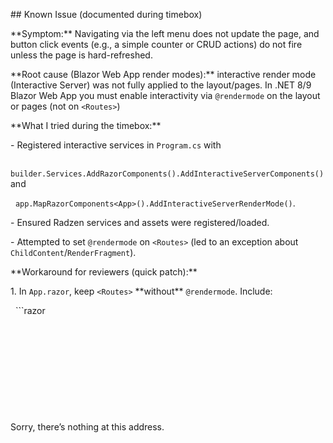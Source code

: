 \## Known Issue (documented during timebox)



\*\*Symptom:\*\* Navigating via the left menu does not update the page, and button click events (e.g., a simple counter or CRUD actions) do not fire unless the page is hard-refreshed.



\*\*Root cause (Blazor Web App render modes):\*\* interactive render mode (Interactive Server) was not fully applied to the layout/pages. In .NET 8/9 Blazor Web App you must enable interactivity via `@rendermode` on the layout or pages (not on `<Routes>`)



\*\*What I tried during the timebox:\*\*

\- Registered interactive services in `Program.cs` with  

&nbsp; `builder.Services.AddRazorComponents().AddInteractiveServerComponents()` and  

&nbsp; `app.MapRazorComponents<App>().AddInteractiveServerRenderMode()`.

\- Ensured Radzen services and assets were registered/loaded.

\- Attempted to set `@rendermode` on `<Routes>` (led to an exception about `ChildContent`/`RenderFragment`).



\*\*Workaround for reviewers (quick patch):\*\*

1\. In `App.razor`, keep `<Routes>` \*\*without\*\* `@rendermode`. Include:

&nbsp;  ```razor

&nbsp;  <HeadOutlet />

&nbsp;  <Routes>

&nbsp;    <NotFound>

&nbsp;      <LayoutView Layout="@typeof(MainLayout)">

&nbsp;        <p role="alert">Sorry, there’s nothing at this address.</p>

&nbsp;      </LayoutView>

&nbsp;    </NotFound>

&nbsp;  </Routes>

&nbsp;  <script src="\_framework/blazor.web.js"></script>

&nbsp;  <link rel="stylesheet" href="\_content/Radzen.Blazor/css/default.css" />

&nbsp;  <script src="\_content/Radzen.Blazor/Radzen.Blazor.js"></script>



